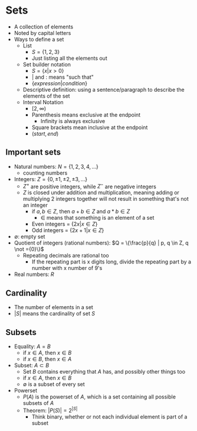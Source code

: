 # Sets
- A collection of elements
- Noted by capital letters
- Ways to define a set
    - List
        - $S = \{1,2,3\}$
        - Just listing all the elements out
    - Set builder notation
        - $S = \{ x | x > 0\}$
        - $|$ and $:$ means "such that"
        - $\{ expression | condition \}$
    - Descriptive definition: using a sentence/paragraph to describe the elements of the set
    - Interval Notation
        - $[2, \infty)$
        - Parenthesis means exclusive at the endpoint
          - Infinity is always exclusive
        - Square brackets mean inclusive at the endpoint
        - $(start, end)$

## Important sets
- Natural numbers: $N = \{1, 2, 3, 4, ...\}$
  - counting numbers
- Integers: $Z = \{0, \pm 1, \pm 2, \pm 3, ... \}$
  - $Z^+$ are positive integers, while $Z^-$ are negative integers
  - $Z$ is closed under addition and multiplication, meaning adding or multiplying 2 integers together will not result in something that's not an integer
    - if $a,b \in Z$, then $a+b \in Z$ and $a*b \in Z$
      - $\in$ means that something is an element of a set
    - Even integers = $\{2x | x \in Z\}$
    - Odd integers = $\{ 2x + 1 | x \in Z\}$
- $\emptyset$: empty set
- Quotient of integers (rational numbers): $Q = \{\frac{p}{q} | p, q \in Z, q \not ={0}\}$
  - Repeating decimals are rational too
    - If the repeating part is x digits long, divide the repeating part by a number with x number of 9's
- Real numbers: $R$

## Cardinality
- The number of elements in a set
- $|S|$ means the cardinality of set $S$

## Subsets
- Equality: $A=B$
  - if $x \in A$, then $x \in B$
  - if $x \in B$, then $x \in A$
- Subset: $A \subset B$
  - Set $B$ contains everything that $A$ has, and possibly other things too
  - if $x \in A$, then $x \in B$
  - $\emptyset$ is a subset of every set
- Powerset
  - $P(A)$ is the powerset of $A$, which is a set containing all possible subsets of $A$
  - Theorem: $|P(S)| = 2^{|S|}$
    - Think binary, whether or not each individual element is part of a subset
